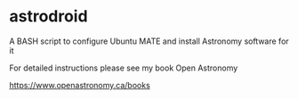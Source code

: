 # astrodroid
A BASH script to configure Ubuntu MATE and install Astronomy software for it

For detailed instructions please see my book Open Astronomy 

https://www.openastronomy.ca/books

